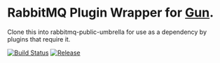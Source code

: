# RabbitMQ Plugin Wrapper for [Gun](http://github.com/ninenines/gun).

Clone this into rabbitmq-public-umbrella for use as a dependency by plugins that require it.

[![Build Status](https://img.shields.io/travis/gmr/gun.svg)](https://travis-ci.org/gmr/gun)
[![Release](https://img.shields.io/github/release/gmr/gun.svg)](https://github.com/gmr/gun/releases)
